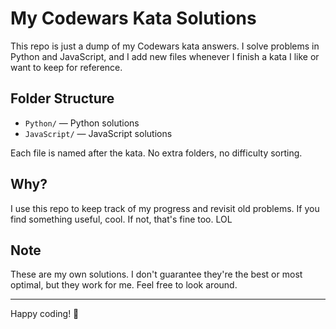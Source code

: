 
# My Codewars Kata Solutions

This repo is just a dump of my Codewars kata answers. I solve problems in Python and JavaScript, and I add new files whenever I finish a kata I like or want to keep for reference.

## Folder Structure

- `Python/` — Python solutions
- `JavaScript/` — JavaScript solutions


Each file is named after the kata. No extra folders, no difficulty sorting.

## Why?

I use this repo to keep track of my progress and revisit old problems. If you find something useful, cool. If not, that's fine too. LOL

## Note

These are my own solutions. I don't guarantee they're the best or most optimal, but they work for me. Feel free to look around.

---

Happy coding! 🥋